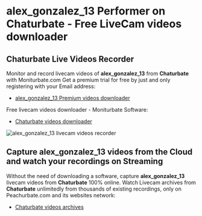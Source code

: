# alex_gonzalez_13 Performer on Chaturbate - Free LiveCam videos downloader

## Chaturbate Live Videos Recorder

Monitor and record livecam videos of **alex_gonzalez_13** from **Chaturbate** with Moniturbate.com
Get a premium trial for free by just and only registering with your Email address:
* [alex_gonzalez_13 Premium videos downloader](https://moniturbate.com/request-demo-licence-key.html)

Free livecam videos downloader - Moniturbate Software:
* [Chaturbate videos downloader](https://moniturbate.com/moniturbate-download-software.html)

![alex_gonzalez_13 livecam videos recorder](https://peachurnet.com/templates/moniturbate-software.png)


## Capture alex_gonzalez_13 videos from the Cloud and watch your recordings on Streaming

Without the need of downloading a software, capture **alex_gonzalez_13** livecam videos from **Chaturbate** 100% online.
Watch Livecam archives from **Chaturbate** unlimitedly from thousands of existing recordings, only on Peachurbate.com and its websites network:
* [Chaturbate videos archives](https://peachurnet.com/)